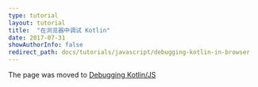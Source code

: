 ```yaml
---
type: tutorial
layout: tutorial
title:  "在浏览器中调试 Kotlin"
date: 2017-07-31
showAuthorInfo: false
redirect_path: docs/tutorials/javascript/debugging-kotlin-in-browser
---
```


The page was moved to [Debugging Kotlin/JS](../debugging-kotlin-in-browser.html)